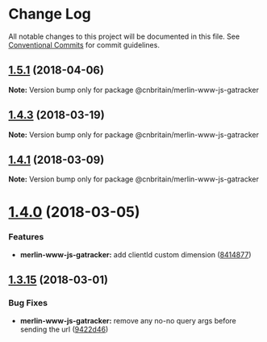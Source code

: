 # Change Log

All notable changes to this project will be documented in this file.
See [Conventional Commits](https://conventionalcommits.org) for commit guidelines.

<a name="1.5.1"></a>
## [1.5.1](https://github.com/cnduk/merlin-www-components/compare/@cnbritain/merlin-www-js-gatracker@1.5.0...@cnbritain/merlin-www-js-gatracker@1.5.1) (2018-04-06)




**Note:** Version bump only for package @cnbritain/merlin-www-js-gatracker

<a name="1.4.3"></a>
## [1.4.3](https://github.com/cnduk/merlin-www-components/compare/@cnbritain/merlin-www-js-gatracker@1.4.2...@cnbritain/merlin-www-js-gatracker@1.4.3) (2018-03-19)




**Note:** Version bump only for package @cnbritain/merlin-www-js-gatracker

<a name="1.4.1"></a>
## [1.4.1](https://github.com/cnduk/merlin-www-components/compare/@cnbritain/merlin-www-js-gatracker@1.4.0...@cnbritain/merlin-www-js-gatracker@1.4.1) (2018-03-09)




**Note:** Version bump only for package @cnbritain/merlin-www-js-gatracker

<a name="1.4.0"></a>
# [1.4.0](https://github.com/cnduk/merlin-www-components/compare/@cnbritain/merlin-www-js-gatracker@1.3.15...@cnbritain/merlin-www-js-gatracker@1.4.0) (2018-03-05)


### Features

* **merlin-www-js-gatracker:** add clientId custom dimension ([8414877](https://github.com/cnduk/merlin-www-components/commit/8414877))




<a name="1.3.15"></a>
## [1.3.15](https://github.com/cnduk/merlin-www-components/compare/@cnbritain/merlin-www-js-gatracker@1.3.14...@cnbritain/merlin-www-js-gatracker@1.3.15) (2018-03-01)


### Bug Fixes

* **merlin-www-js-gatracker:** remove any no-no query args before sending the url ([9422d46](https://github.com/cnduk/merlin-www-components/commit/9422d46))
